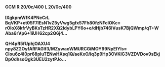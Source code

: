 #### GCM R 20/0c/400 L 20/0c/400
**lXgkpmWfK4PNeCrL**<br/>**BqVKP+et05F7lEsN1vZ5yVwg5gfx57Fh80fzNFclOKc=**<br/>**rOIoX8kfrVyBKsTzHR2XQ2IdybLPY6o+o/dHjb746lVusK7BjQWmp/qT+WAba6rVp6+1iUH62cp2Q6j4...**<br/><br/>
**QH4pR5fUphjOAXU4**<br/>**npy8Z2OyfARFAGlf3/MZywaxWMURCGiMOY99NpEIYIs=**<br/>**Clou6z4I0pr68pIuTENwHXsq1Q/aeKxO/iq3p9Hp3OVKlG3VZDVDov9sEkjDp0dhsoQgk3UEU2zytPJo...**